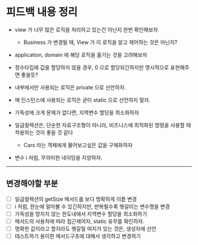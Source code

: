# 피드백 내용 정리

- view 가 너무 많은 로직을 처리하고 있는건 아닌지 한번 확인해보자
    - Business 가 변경될 때, View 가 이 로직을 알고 제어하는 것은 아닌지?
- application, domain 에 해당 로직을 옮기는 것을 고려해보자
- 정수타입에 값을 할당하지 않을 경우, 0 으로 할당되긴하지만 명시적으로 표현해주면 좋을듯?
- 내부에서만 사용되는 로직은 private 으로 선언하자.
- 매 인스턴스에 사용되는 로직은 굳이 static 으로 선언하지 말자.
- 가독성에 크게 문제가 없다면, 지역변수 할당을 최소화하자

- 일급컬렉션은, 단순한 자료구조형이 아니라, 비즈니스에 최적화된 명령을 사용할 때 적용하는 것이 좋을 것 같다
    - Cars 라는 객체에게 물어보고싶은 값을 구체화하자
- 변수 i 처럼, 무의미한 네이밍을 지양하자.

---

## 변경해야할 부분

- [ ] 일급컬렉션의 getSize 메서드를 보다 명확하게 이름 변경
- [ ] i 처럼, 한눈에 알아볼 수 있긴하지만, 반복될수록 헷갈리는 변수명을 변경
- [ ] 가독성을 망치지 않는 한도내에서 지역변수 할당을 최소화하기
- [ ] 메서드의 사용처에 따라 접근제어자, static 유무를 확인하자.
- [ ] 명확한 값이라고 할지라도 헷갈릴 여지가 있는 것은, 생성자에 선언
- [ ] 테스트하기 용이한 메서드구조에 대해서 생각하고 변경하기
